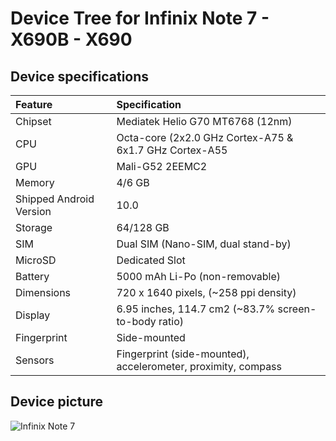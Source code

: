 # Device Tree for Infinix Note 7 - X690B - X690

## Device specifications

| Feature                 | Specification                                                   |
| :---------------------- | :---------------------------------------------------------------|
| Chipset                 | Mediatek Helio G70 MT6768 (12nm)                                |
| CPU                     | Octa-core (2x2.0 GHz Cortex-A75 & 6x1.7 GHz Cortex-A55          |
| GPU                     | Mali-G52 2EEMC2                                                 |
| Memory                  | 4/6 GB                                                          |
| Shipped Android Version | 10.0                                                            |
| Storage                 | 64/128 GB                                                       |
| SIM                     | Dual SIM (Nano-SIM, dual stand-by)                              |
| MicroSD                 | Dedicated Slot                                                  |
| Battery                 | 5000 mAh Li-Po (non-removable)                                  |
| Dimensions              | 720 x 1640 pixels, (~258 ppi density)                           |
| Display                 | 6.95 inches, 114.7 cm2 (~83.7% screen-to-body ratio)            |
| Fingerprint             | Side-mounted                                                    |
| Sensors                 | Fingerprint (side-mounted), accelerometer, proximity, compass   |

## Device picture

![Infinix Note 7](https://fdn2.gsmarena.com/vv/pics/infinix/infinix-note7-1.jpg)
